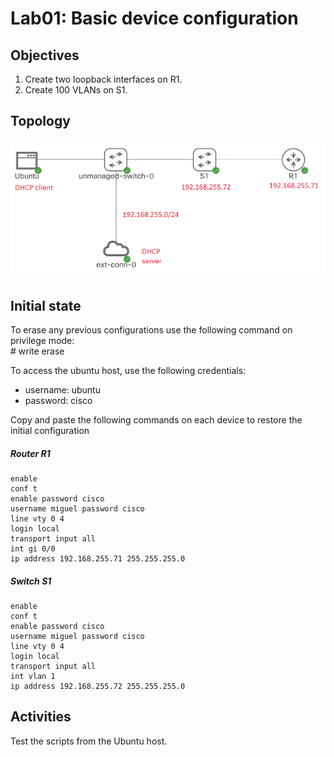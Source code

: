 # Lab01: Basic device configuration  

## Objectives

1. Create two loopback interfaces on R1.
2. Create 100 VLANs on S1.

## Topology

![Topology](/lab01/lab01.PNG)

## Initial state

To erase any previous configurations use the following command on privilege mode:  
\# write erase  

To access the ubuntu host, use the following credentials:
- username: ubuntu
- password: cisco

Copy and paste the following commands on each device to restore the initial configuration
##### Router R1
    enable
    conf t
    enable password cisco
    username miguel password cisco
    line vty 0 4
    login local
    transport input all
    int gi 0/0
    ip address 192.168.255.71 255.255.255.0

##### Switch S1
    enable
    conf t
    enable password cisco
    username miguel password cisco
    line vty 0 4
    login local
    transport input all
    int vlan 1
    ip address 192.168.255.72 255.255.255.0

## Activities
Test the scripts from the Ubuntu host.